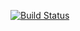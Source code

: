 [![Build Status](https://travis-ci.org/hoangphuoc25/Engineering-Challenge-Backend.svg)](https://travis-ci.org/hoangphuoc25/Engineering-Challenge-Backend)